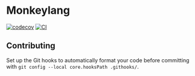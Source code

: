 # Monkeylang
[![codecov](https://codecov.io/github/grantwforsythe/monkeylang/graph/badge.svg?token=B6KW6CCWHY)](https://codecov.io/github/grantwforsythe/monkeylang)
[![CI](https://github.com/grantwforsythe/monkeylang/actions/workflows/ci.yml/badge.svg?branch=main)](https://github.com/grantwforsythe/monkeylang/actions/workflows/ci.yml)

## Contributing
Set up the Git hooks to automatically format your code before committing with `git config --local core.hooksPath .githooks/`.
